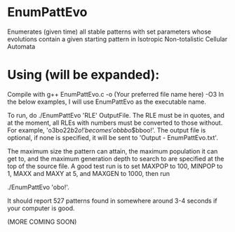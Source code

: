 # EnumPattEvo
Enumerates (given time) all stable patterns with set parameters whose evolutions contain a given starting pattern in Isotropic Non-totalistic Cellular Automata

# Using (will be expanded):
Compile with g++ EnumPattEvo.c -o (Your preferred file name here) -O3
In the below examples, I will use EnumPattEvo as the executable name.

To run, do ./EnumPattEvo 'RLE' OutputFile. The RLE must be in quotes, and at the moment, all RLEs with numbers must be converted to those without.
For example, 'o3bo2$2b2o!' becomes 'obbbo$$bboo!'. The output file is optional, if none is specified, it will be sent to 'Output - EnumPattEvo.txt'.

The maximum size the pattern can attain, the maximum population it can get to, and the maximum generation depth to search to are specified at the top of the source file.
A good test run is to set MAXPOP to 100, MINPOP to 1, MAXX and MAXY at 5, and MAXGEN to 1000, then run 

./EnumPattEvo 'obo!'.

It should report 527 patterns found in somewhere around 3-4 seconds if your computer is good.

(MORE COMING SOON)
